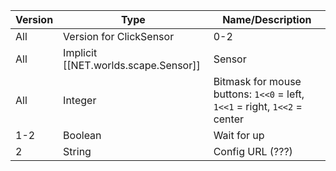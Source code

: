 | Version | Type | Name/Description |
| --- | --- | --- |
| All | Version for ClickSensor | 0-2 |
| All | Implicit [[NET.worlds.scape.Sensor]] | Sensor |
| All | Integer | Bitmask for mouse buttons: `1<<0` = left, `1<<1` = right, `1<<2` = center |
| 1-2 | Boolean | Wait for up |
| 2 | String | Config URL (???) |
